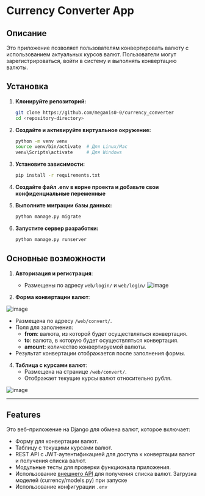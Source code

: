 # Currency Converter App

## Описание

Это приложение позволяет пользователям конвертировать валюту с использованием актуальных курсов валют. Пользователи могут зарегистрироваться, войти в систему и выполнять конвертацию валюты.

## Установка

1. **Клонируйте репозиторий:**
   ```bash
   git clone https://github.com/meganis0-0/currency_converter
   cd <repository-directory>
   ```

2. **Создайте и активируйте виртуальное окружение:**
   ```bash
   python -m venv venv
   source venv/bin/activate  # Для Linux/Mac
   venv\Scripts\activate     # Для Windows
   ```

3. **Установите зависимости:**
   ```bash
   pip install -r requirements.txt
   ```

4. **Создайте файл .env в корне проекта и добавьте свои конфиденциальные переменные**

5. **Выполните миграции базы данных:**
   ```bash
   python manage.py migrate
   ```

6. **Запустите сервер разработки:**
   ```bash
   python manage.py runserver
   ```

## Основные возможности
1. **Авторизация и регистрация**:
   - Размещены по адресу `web/login/` и `web/login/`
     ![image](https://github.com/user-attachments/assets/bfd4a279-2208-4a7f-9a7b-0d6ed9a05721)

3. **Форма конвертации валют**:

![image](https://github.com/user-attachments/assets/907db698-d16b-4916-bf2d-a04b1f280297)

   - Размещена по адресу `/web/convert/`.
   - Поля для заполнения:
     - **from**: валюта, из которой будет осуществляться конвертация.
     - **to**: валюта, в которую будет осуществляться конвертация.
     - **amount**: количество конвертируемой валюты.
   - Результат конвертации отображается после заполнения формы.

4. **Таблица с курсами валют**:
   - Размещена на странице `/web/convert/`.
   - Отображает текущие курсы валют относительно рубля.

![image](https://github.com/user-attachments/assets/6108a473-8816-461f-b108-b16f169e5439)


---

## Features
Это веб-приложение на Django для обмена валют, которое включает:
- Форму для конвертации валют.
- Таблицу с текущими курсами валют.
- REST API с JWT-аутентификацией для доступа к конвертации валют и получения списка валют.
- Модульные тесты для проверки функционала приложения.
- Использование [внешнего API](https://www.cbr-xml-daily.ru/daily_json.js) для получения списка валют. Загрузка моделей (currency/models.py) при запуске
- Использование конфигурации `.env` <br>
